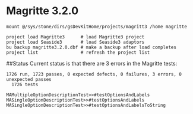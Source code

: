 # Magritte 3.2.0 

```
mount @/sys/stone/dirs/gsDevKitHome/projects/magritt3 /home magritte
```

```
project load Magritte3      # load Magritte3 project
project load Seaside3       # load Seaside3 adaptors
bu backup magritte3.2.0.dbf # make a backup after load completes
project list                # refresh the project list
```

##Status
Current status is that there are 3 errors in the Magritte tests:

```
1726 run, 1723 passes, 0 expected defects, 0 failures, 3 errors, 0 unexpected passes
  1726 tests

MAMultipleOptionDescriptionTest>>#testOptionsAndLabels
MASingleOptionDescriptionTest>>#testOptionsAndLabels
MASingleOptionDescriptionTest>>#testOptionsAndLabelsToString
```
